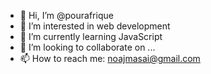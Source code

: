 - 👋 Hi, I’m @pourafrique
- 👀 I’m interested in web development
- 🌱 I’m currently learning JavaScript
- 💞️ I’m looking to collaborate on ...
- 📫 How to reach me: noajmasai@gmail.com

<!---
pourafrique/pourafrique is a ✨ special ✨ repository because its `README.md` (this file) appears on your GitHub profile.
You can click the Preview link to take a look at your changes.
--->
